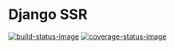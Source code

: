 # Django SSR

[![build-status-image]][travis]
[![coverage-status-image]][codecov]

[build-status-image]: https://secure.travis-ci.org/GreyZmeem/django-ssr.svg?branch=master
[travis]: https://travis-ci.org/GreyZmeem/django-ssr?branch=master
[coverage-status-image]: https://img.shields.io/codecov/c/github/GreyZmeem/django-ssr/master.svg
[codecov]: https://codecov.io/github/GreyZmeem/django-ssr?branch=master
